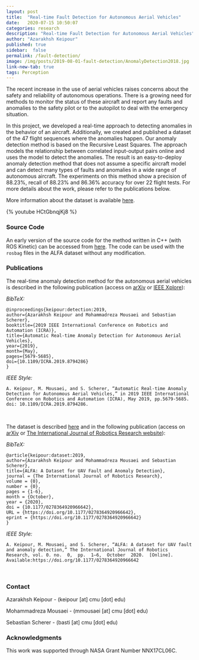 ```yaml
---
layout: post
title:  "Real-time Fault Detection for Autonomous Aerial Vehicles"
date:   2020-07-15 10:50:07
categories: research
description: "Real-time Fault Detection for Autonomous Aerial Vehicles"
author: "Azarakhsh Keipour"
published: true
sidebar:  false
permalink: /fault-detection/
image: /img/posts/2019-08-01-fault-detection/AnomalyDetection2018.jpg
link-new-tab: true
tags: Perception
---
```


The recent increase in the use of aerial vehicles raises concerns about the safety and reliability of autonomous operations. There is a growing need for methods to monitor the status of these aircraft and report any faults and anomalies to the safety pilot or to the autopilot to deal with the emergency situation. 

In this project, we developed a real-time approach to detecting anomalies in the behavior of an aircraft. Additionally, we created and published a dataset of the 47 flight sequences where the anomalies happen. Our anomaly detection method is based on the Recursive Least Squares. The approach models the relationship between correlated input-output pairs online and uses the model to detect the anomalies. The result is an easy-to-deploy anomaly detection method that does not assume a specific aircraft model and can detect many types of faults and anomalies in a wide range of autonomous aircraft. The experiments on this method show a precision of 88.23%, recall of 88.23% and 86.36% accuracy for over 22 flight tests. For more details about the work, please refer to the publications below. 

More information about the dataset is available [here](../alfa-dataset). 

{% youtube HCtGbnqjKj8 %}

### Source Code

An early version of the source code for the method written in C++ (with ROS Kinetic) can be accessed from [here](https://bitbucket.org/castacks/online_system_identification/). The code can be used with the `rosbag` files in the ALFA dataset without any modification.

### Publications

The real-time anomaly detection method for the autonomous aerial vehicles is described in the following publication (access on [arXiv](https://arxiv.org/abs/1907.00511) or [IEEE Xplore](https://ieeexplore.ieee.org/document/8794286)): 

*BibTeX:* 

```
@inproceedings{keipour:detection:2019,
author={Azarakhsh Keipour and Mohammadreza Mousaei and Sebastian Scherer},
booktitle={2019 IEEE International Conference on Robotics and Automation (ICRA)},
title={Automatic Real-time Anomaly Detection for Autonomous Aerial Vehicles},
year={2019},
month={May},
pages={5679-5685},
doi={10.1109/ICRA.2019.8794286}
} 
```

*IEEE Style:* 

```
A. Keipour, M. Mousaei, and S. Scherer, “Automatic Real-time Anomaly Detection for Autonomous Aerial Vehicles,” in 2019 IEEE International Conference on Robotics and Automation (ICRA), May 2019, pp.5679-5685. doi: 10.1109/ICRA.2019.8794286. 
```

<br/>

The dataset is described [here](../alfa-dataset) and in the following publication (access on [arXiv](https://arxiv.org/abs/1907.06268) or [The International Journal of Robotics Research website](https://doi.org/10.1177/0278364920966642)):

*BibTeX:* 

```
@article{keipour:dataset:2019,
author={Azarakhsh Keipour and Mohammadreza Mousaei and Sebastian Scherer},
title={ALFA: A Dataset for UAV Fault and Anomaly Detection},
journal = {The International Journal of Robotics Research},
volume = {0},
number = {0},
pages = {1-6},
month = {October},
year = {2020},
doi = {10.1177/0278364920966642},
URL = {https://doi.org/10.1177/0278364920966642},
eprint = {https://doi.org/10.1177/0278364920966642}
} 
```

*IEEE Style:* 

```
A. Keipour, M. Mousaei, and S. Scherer, “ALFA: A dataset for UAV fault and anomaly detection,” The International Journal of Robotics Research, vol. 0. no.  0,  pp.  1–6,  October  2020.  [Online]. Available:https://doi.org/10.1177/0278364920966642
```

<br/>

### Contact

Azarakhsh Keipour - (keipour [at] cmu [dot] edu) 

Mohammadreza Mousaei - (mmousaei [at] cmu [dot] edu) 

Sebastian Scherer - (basti [at] cmu [dot] edu) 

### Acknowledgments

This work was supported through NASA Grant Number NNX17CL06C.
